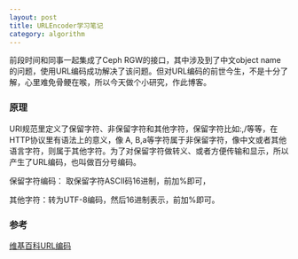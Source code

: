 ```yaml
---
layout: post
title: URLEncoder学习笔记
category: algorithm 
---
```

前段时间和同事一起集成了Ceph RGW的接口，其中涉及到了中文object name的问题，使用URL编码成功解决了该问题。但对URL编码的前世今生，不是十分了解，心里难免骨鲠在喉，所以今天做个小研究，作此博客。

### 原理
URI规范里定义了保留字符、非保留字符和其他字符，保留字符比如:,/等等，在HTTP协议里有语法上的意义，像 A, B,a等字符属于非保留字符，像中文或者其他语言字符，则属于其他字符。为了对保留字符做转义、或者方便传输和显示，所以产生了URL编码，也叫做百分号编码。

保留字符编码： 取保留字符ASCII码16进制，前加%即可，

其他字符：转为UTF-8编码，然后16进制表示，前加%即可。

### 参考
[维基百科URL编码](https://zh.wikipedia.org/wiki/%E7%99%BE%E5%88%86%E5%8F%B7%E7%BC%96%E7%A0%81)
